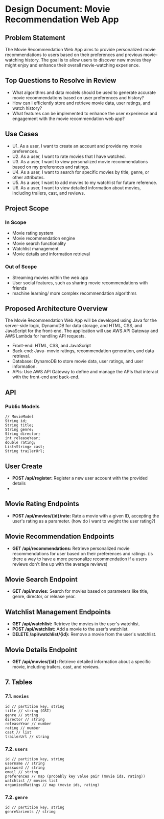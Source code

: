 # Design Document: Movie Recommendation Web App

## Problem Statement
The Movie Recommendation Web App aims to provide personalized movie recommendations to users based on their preferences 
and previous movie-watching history. The goal is to allow users to discover new movies they might enjoy and enhance their overall movie-watching experience.

## Top Questions to Resolve in Review
- What algorithms and data models should be used to generate accurate movie recommendations based on user preferences and history?
- How can I efficiently store and retrieve movie data, user ratings, and watch history?
- What features can be implemented to enhance the user experience and engagement with the movie recommendation web app?

## Use Cases
- U1. As a user, I want to create an account and provide my movie preferences.
- U2. As a user, I want to rate movies that I have watched.
- U3. As a user, I want to view personalized movie recommendations based on my preferences and ratings.
- U4. As a user, I want to search for specific movies by title, genre, or other attributes.
- U5. As a user, I want to add movies to my watchlist for future reference.
- U6. As a user, I want to view detailed information about movies, including trailers, cast, and reviews.

## Project Scope
### In Scope
- Movie rating system
- Movie recommendation engine
- Movie search functionality
- Watchlist management
- Movie details and information retrieval

### Out of Scope
- Streaming movies within the web app
- User social features, such as sharing movie recommendations with friends
- machine learning/ more complex recommendation algorithms 

## Proposed Architecture Overview
The Movie Recommendation Web App will be developed using Java for the server-side logic, DynamoDB for data storage, and 
HTML, CSS, and JavaScript for the front-end. The application will use AWS API Gateway and AWS Lambda for handling API requests.

- Front-end:  HTML, CSS, and JavaScript
- Back-end: Java- movie ratings, recommendation generation, and data retrieval.
- Database: DynamoDB to store movie data, user ratings, and user information.
- APIs: Use AWS API Gateway to define and manage the APIs that interact with the front-end and back-end.

## API

### Public Models

```
// MovieModel
String id;
String title;
String genre;
String director;
int releaseYear;
double rating;
List<String> cast;
String trailerUrl;
```
## User Create

- **POST /api/register:** Register a new user account with the provided details
- 
## Movie Rating Endpoints

- **POST /api/movies/{id}/rate:** Rate a movie with a given ID, accepting the user's rating as a parameter. (how do i want to weight the user rating?)

## Movie Recommendation Endpoints

- **GET /api/recommendations:** Retrieve personalized movie recommendations for user based on their preferences and ratings. (is there a way to have a more personalize recommendation if a users reviews don't line up with the average reviews)

## Movie Search Endpoint

- **GET /api/movies:** Search for movies based on parameters like title, genre, director, or release year.

## Watchlist Management Endpoints

- **GET /api/watchlist:** Retrieve the movies in the user's watchlist.
- **POST /api/watchlist:** Add a movie to the user's watchlist.
- **DELETE /api/watchlist/{id}:** Remove a movie from the user's watchlist.

## Movie Details Endpoint

- **GET /api/movies/{id}:** Retrieve detailed information about a specific movie, including trailers, cast, and reviews.

## 7. Tables

### 7.1. `movies`

```
id // partition key, string
title // string (GSI)
genre // string
director // string
releaseYear // number
rating // number
cast // list
trailerUrl // string

```

### 7.2. `users`

```
id // partition key, string
username // string
password // string
email // string
preferences // map (probably key value pair (movie ids, rating))
watchlist // movies list
organizedRatings // map (movie ids, rating)

```
### 7.2. `genre`

```
id // partition key, string
genreVarients // string

```
